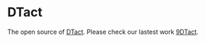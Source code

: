 # DTact
The open source of [DTact](https://sites.google.com/view/dtact-sensor).
Please check our lastest work [9DTact](https://github.com/linchangyi1/9DTact).
